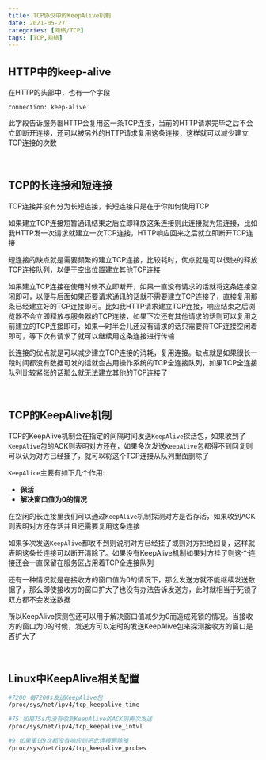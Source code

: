 ```yaml
---
title: TCP协议中的KeepAlive机制
date: 2021-05-27
categories: [网络/TCP]
tags: [TCP,网络]
---
```


## HTTP中的keep-alive

在HTTP的头部中，也有一个字段

```http
connection: keep-alive
```

此字段告诉服务器HTTP会复用这一条TCP连接，当前的HTTP请求完毕之后不会立即断开连接，还可以被另外的HTTP请求复用这条连接，这样就可以减少建立TCP连接的次数

​    

## TCP的长连接和短连接

TCP连接并没有分为长短连接，长短连接只是在于你如何使用TCP

如果建立TCP连接短暂通讯结束之后立即释放这条连接则此连接就为短连接，比如我HTTP发一次请求就建立一次TCP连接，HTTP响应回来之后就立即断开TCP连接

短连接的缺点就是需要频繁的建立TCP连接，比较耗时，优点就是可以很快的释放TCP连接队列，以便于空出位置建立其他TCP连接

如果建立TCP连接在使用时候不立即断开，如果一直没有请求的话就将这条连接空闲即可，以便与后面如果还要请求通讯的话就不需要建立TCP连接了，直接复用那条已经建立好的TCP连接即可。比如我HTTP请求建立TCP连接，响应结束之后浏览器不会立即释放与服务器的TCP连接，如果下次还有其他请求的话则可以复用之前建立的TCP连接即可，如果一时半会儿还没有请求的话只需要将TCP连接空闲着即可，等下次有请求了就可以继续用这条连接进行传输

长连接的优点就是可以减少建立TCP连接的消耗，复用连接。缺点就是如果很长一段时间都没有数据可发的话就会占用操作系统的TCP全连接队列，如果TCP全连接队列比较紧张的话那么就无法建立其他的TCP连接了

​        

## TCP的KeepAlive机制

TCP的KeepAlive机制会在指定的间隔时间发送`KeepAlive`探活包，如果收到了`KeepAlive`包的ACK则表明对方还在，如果多次发送`KeepAlive`包都得不到回复则可以认为对方已经挂了，就可以将这个TCP连接从队列里面删除了

`KeepAlice`主要有如下几个作用:

- **保活**
- **解决窗口值为0的情况**

在空闲的长连接里我们可以通过`KeepAlive`机制探测对方是否存活，如果收到ACK则表明对方还存活并且还需要复用这条连接

如果多次发送`KeepAlive`都收不到则说明对方已经挂了或则对方拒绝回复，这样就表明这条长连接可以断开清除了。如果没有KeepAlive机制如果对方挂了则这个连接还会一直保留在服务区占用着TCP全连接队列

还有一种情况就是在接收方的窗口值为0的情况下，那么发送方就不能继续发送数据了，那么即使接收方的窗口扩大了也没有办法告诉发送方，此时就相当于死锁了双方都不会发送数据

所以KeepAlive探测包还可以用于解决窗口值减少为0而造成死锁的情况。当接收方的窗口为0的时候，发送方可以定时的发送KeepAlive包来探测接收方的窗口是否扩大了

​    

## Linux中KeepAlive相关配置

```bash
#7200 每7200s发送KeepAlive包
/proc/sys/net/ipv4/tcp_keepalive_time

#75 如果75s内没有收到KeepAlive的ACK则再次发送
/proc/sys/net/ipv4/tcp_keepalive_intvl 

#9 如果重试9次都没有响应则把此连接删除掉
/proc/sys/net/ipv4/tcp_keepalive_probes
```